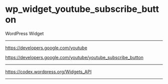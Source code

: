 # wp_widget_youtube_subscribe_button
WordPress Widget 

---

https://developers.google.com/youtube

https://developers.google.com/youtube/youtube_subscribe_button

---

https://codex.wordpress.org/Widgets_API

---

